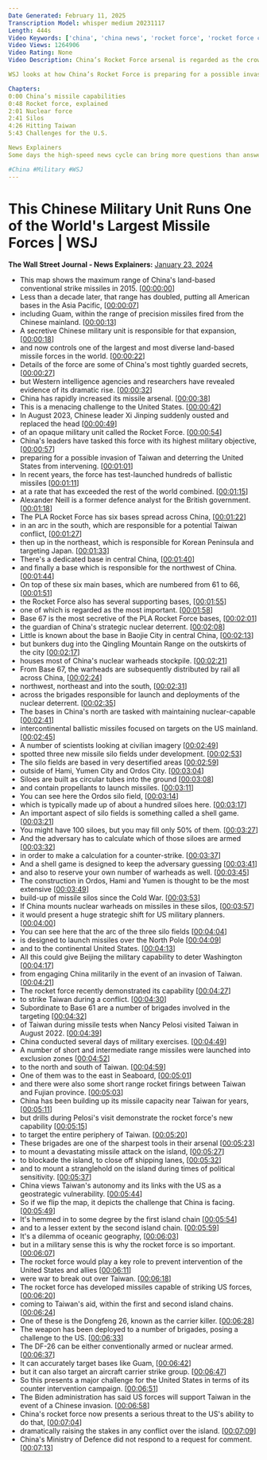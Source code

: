 ```yaml
---
Date Generated: February 11, 2025
Transcription Model: whisper medium 20231117
Length: 444s
Video Keywords: ['china', 'china news', 'rocket force', 'rocket force china', 'china rocket force', 'people liberation army', 'pla', 'pla china', 'chinese military', 'missile forces', 'asia pacific', 'ballistic missile', 'guam', 'taiwan', 'china taiwan war', 'china taiwan tension', 'china u.s. relations', 'xi jinping', 'invasion of taiwan', 'korean peninsula', 'japan', 'base 67', 'nuclear force', 'baoji city', 'Qingling mountain', 'nuclear silo', 'china base 64', 'hami', 'yumen', 'ordos city', 'shell game', 'china base 61', 'military exercises', 'wonews']
Video Views: 1264906
Video Rating: None
Video Description: China’s Rocket Force arsenal is regarded as the crown jewel of the People’s Liberation Army. In recent years, the secretive Chinese military unit has test-launched more ballistic missiles than the rest of the world combined. All American bases in the Asia-Pacific, including Guam, are within range of precision missiles from the Chinese mainland. 

WSJ looks at how China’s Rocket Force is preparing for a possible invasion of Taiwan and deterring the U.S. from intervening. 

Chapters:
0:00 China’s missile capabilities 
0:48 Rocket force, explained
2:01 Nuclear force
2:41 Silos
4:26 Hitting Taiwan
5:43 Challenges for the U.S.

News Explainers
Some days the high-speed news cycle can bring more questions than answers. WSJ’s news explainers break down the day's biggest stories into bite-size pieces to help you make sense of the news.

#China #Military #WSJ
---
```


# This Chinese Military Unit Runs One of the World's Largest Missile Forces | WSJ
**The Wall Street Journal - News Explainers:** [January 23, 2024](https://www.youtube.com/watch?v=m_SgPTgspXQ)
*  This map shows the maximum range of China's land-based conventional strike missiles in 2015. [[00:00:00](https://www.youtube.com/watch?v=m_SgPTgspXQ&t=0.0s)]
*  Less than a decade later, that range has doubled, putting all American bases in the Asia Pacific, [[00:00:07](https://www.youtube.com/watch?v=m_SgPTgspXQ&t=7.0s)]
*  including Guam, within the range of precision missiles fired from the Chinese mainland. [[00:00:13](https://www.youtube.com/watch?v=m_SgPTgspXQ&t=13.0s)]
*  A secretive Chinese military unit is responsible for that expansion, [[00:00:18](https://www.youtube.com/watch?v=m_SgPTgspXQ&t=18.0s)]
*  and now controls one of the largest and most diverse land-based missile forces in the world. [[00:00:22](https://www.youtube.com/watch?v=m_SgPTgspXQ&t=22.0s)]
*  Details of the force are some of China's most tightly guarded secrets, [[00:00:27](https://www.youtube.com/watch?v=m_SgPTgspXQ&t=27.0s)]
*  but Western intelligence agencies and researchers have revealed evidence of its dramatic rise. [[00:00:32](https://www.youtube.com/watch?v=m_SgPTgspXQ&t=32.0s)]
*  China has rapidly increased its missile arsenal. [[00:00:38](https://www.youtube.com/watch?v=m_SgPTgspXQ&t=38.0s)]
*  This is a menacing challenge to the United States. [[00:00:42](https://www.youtube.com/watch?v=m_SgPTgspXQ&t=42.0s)]
*  In August 2023, Chinese leader Xi Jinping suddenly ousted and replaced the head [[00:00:49](https://www.youtube.com/watch?v=m_SgPTgspXQ&t=49.0s)]
*  of an opaque military unit called the Rocket Force. [[00:00:54](https://www.youtube.com/watch?v=m_SgPTgspXQ&t=54.0s)]
*  China's leaders have tasked this force with its highest military objective, [[00:00:57](https://www.youtube.com/watch?v=m_SgPTgspXQ&t=57.0s)]
*  preparing for a possible invasion of Taiwan and deterring the United States from intervening. [[00:01:01](https://www.youtube.com/watch?v=m_SgPTgspXQ&t=61.0s)]
*  In recent years, the force has test-launched hundreds of ballistic missiles [[00:01:11](https://www.youtube.com/watch?v=m_SgPTgspXQ&t=71.0s)]
*  at a rate that has exceeded the rest of the world combined. [[00:01:15](https://www.youtube.com/watch?v=m_SgPTgspXQ&t=75.0s)]
*  Alexander Neill is a former defence analyst for the British government. [[00:01:18](https://www.youtube.com/watch?v=m_SgPTgspXQ&t=78.0s)]
*  The PLA Rocket Force has six bases spread across China, [[00:01:22](https://www.youtube.com/watch?v=m_SgPTgspXQ&t=82.0s)]
*  in an arc in the south, which are responsible for a potential Taiwan conflict, [[00:01:27](https://www.youtube.com/watch?v=m_SgPTgspXQ&t=87.0s)]
*  then up in the northeast, which is responsible for Korean Peninsula and targeting Japan. [[00:01:33](https://www.youtube.com/watch?v=m_SgPTgspXQ&t=93.0s)]
*  There's a dedicated base in central China, [[00:01:40](https://www.youtube.com/watch?v=m_SgPTgspXQ&t=100.0s)]
*  and finally a base which is responsible for the northwest of China. [[00:01:44](https://www.youtube.com/watch?v=m_SgPTgspXQ&t=104.0s)]
*  On top of these six main bases, which are numbered from 61 to 66, [[00:01:51](https://www.youtube.com/watch?v=m_SgPTgspXQ&t=111.0s)]
*  the Rocket Force also has several supporting bases, [[00:01:55](https://www.youtube.com/watch?v=m_SgPTgspXQ&t=115.0s)]
*  one of which is regarded as the most important. [[00:01:58](https://www.youtube.com/watch?v=m_SgPTgspXQ&t=118.0s)]
*  Base 67 is the most secretive of the PLA Rocket Force bases, [[00:02:01](https://www.youtube.com/watch?v=m_SgPTgspXQ&t=121.0s)]
*  the guardian of China's strategic nuclear deterrent. [[00:02:08](https://www.youtube.com/watch?v=m_SgPTgspXQ&t=128.0s)]
*  Little is known about the base in Baojie City in central China, [[00:02:13](https://www.youtube.com/watch?v=m_SgPTgspXQ&t=133.0s)]
*  but bunkers dug into the Qingling Mountain Range on the outskirts of the city [[00:02:17](https://www.youtube.com/watch?v=m_SgPTgspXQ&t=137.0s)]
*  houses most of China's nuclear warheads stockpile. [[00:02:21](https://www.youtube.com/watch?v=m_SgPTgspXQ&t=141.0s)]
*  From Base 67, the warheads are subsequently distributed by rail all across China, [[00:02:24](https://www.youtube.com/watch?v=m_SgPTgspXQ&t=144.0s)]
*  northwest, northeast and into the south, [[00:02:31](https://www.youtube.com/watch?v=m_SgPTgspXQ&t=151.0s)]
*  across the brigades responsible for launch and deployments of the nuclear deterrent. [[00:02:35](https://www.youtube.com/watch?v=m_SgPTgspXQ&t=155.0s)]
*  The bases in China's north are tasked with maintaining nuclear-capable [[00:02:41](https://www.youtube.com/watch?v=m_SgPTgspXQ&t=161.0s)]
*  intercontinental ballistic missiles focused on targets on the US mainland. [[00:02:45](https://www.youtube.com/watch?v=m_SgPTgspXQ&t=165.0s)]
*  A number of scientists looking at civilian imagery [[00:02:49](https://www.youtube.com/watch?v=m_SgPTgspXQ&t=169.0s)]
*  spotted three new missile silo fields under development. [[00:02:53](https://www.youtube.com/watch?v=m_SgPTgspXQ&t=173.0s)]
*  The silo fields are based in very desertified areas [[00:02:59](https://www.youtube.com/watch?v=m_SgPTgspXQ&t=179.0s)]
*  outside of Hami, Yumen City and Ordos City. [[00:03:04](https://www.youtube.com/watch?v=m_SgPTgspXQ&t=184.0s)]
*  Siloes are built as circular tubes into the ground [[00:03:08](https://www.youtube.com/watch?v=m_SgPTgspXQ&t=188.0s)]
*  and contain propellants to launch missiles. [[00:03:11](https://www.youtube.com/watch?v=m_SgPTgspXQ&t=191.0s)]
*  You can see here the Ordos silo field, [[00:03:14](https://www.youtube.com/watch?v=m_SgPTgspXQ&t=194.0s)]
*  which is typically made up of about a hundred siloes here. [[00:03:17](https://www.youtube.com/watch?v=m_SgPTgspXQ&t=197.0s)]
*  An important aspect of silo fields is something called a shell game. [[00:03:21](https://www.youtube.com/watch?v=m_SgPTgspXQ&t=201.0s)]
*  You might have 100 siloes, but you may fill only 50% of them. [[00:03:27](https://www.youtube.com/watch?v=m_SgPTgspXQ&t=207.0s)]
*  And the adversary has to calculate which of those siloes are armed [[00:03:32](https://www.youtube.com/watch?v=m_SgPTgspXQ&t=212.0s)]
*  in order to make a calculation for a counter-strike. [[00:03:37](https://www.youtube.com/watch?v=m_SgPTgspXQ&t=217.0s)]
*  And a shell game is designed to keep the adversary guessing [[00:03:41](https://www.youtube.com/watch?v=m_SgPTgspXQ&t=221.0s)]
*  and also to reserve your own number of warheads as well. [[00:03:45](https://www.youtube.com/watch?v=m_SgPTgspXQ&t=225.0s)]
*  The construction in Ordos, Hami and Yumen is thought to be the most extensive [[00:03:49](https://www.youtube.com/watch?v=m_SgPTgspXQ&t=229.0s)]
*  build-up of missile silos since the Cold War. [[00:03:53](https://www.youtube.com/watch?v=m_SgPTgspXQ&t=233.0s)]
*  If China mounts nuclear warheads on missiles in these silos, [[00:03:57](https://www.youtube.com/watch?v=m_SgPTgspXQ&t=237.0s)]
*  it would present a huge strategic shift for US military planners. [[00:04:00](https://www.youtube.com/watch?v=m_SgPTgspXQ&t=240.0s)]
*  You can see here that the arc of the three silo fields [[00:04:04](https://www.youtube.com/watch?v=m_SgPTgspXQ&t=244.0s)]
*  is designed to launch missiles over the North Pole [[00:04:09](https://www.youtube.com/watch?v=m_SgPTgspXQ&t=249.0s)]
*  and to the continental United States. [[00:04:13](https://www.youtube.com/watch?v=m_SgPTgspXQ&t=253.0s)]
*  All this could give Beijing the military capability to deter Washington [[00:04:17](https://www.youtube.com/watch?v=m_SgPTgspXQ&t=257.0s)]
*  from engaging China militarily in the event of an invasion of Taiwan. [[00:04:21](https://www.youtube.com/watch?v=m_SgPTgspXQ&t=261.0s)]
*  The rocket force recently demonstrated its capability [[00:04:27](https://www.youtube.com/watch?v=m_SgPTgspXQ&t=267.0s)]
*  to strike Taiwan during a conflict. [[00:04:30](https://www.youtube.com/watch?v=m_SgPTgspXQ&t=270.0s)]
*  Subordinate to Base 61 are a number of brigades involved in the targeting [[00:04:32](https://www.youtube.com/watch?v=m_SgPTgspXQ&t=272.0s)]
*  of Taiwan during missile tests when Nancy Pelosi visited Taiwan in August 2022. [[00:04:39](https://www.youtube.com/watch?v=m_SgPTgspXQ&t=279.0s)]
*  China conducted several days of military exercises. [[00:04:49](https://www.youtube.com/watch?v=m_SgPTgspXQ&t=289.0s)]
*  A number of short and intermediate range missiles were launched into exclusion zones [[00:04:52](https://www.youtube.com/watch?v=m_SgPTgspXQ&t=292.0s)]
*  to the north and south of Taiwan. [[00:04:59](https://www.youtube.com/watch?v=m_SgPTgspXQ&t=299.0s)]
*  One of them was to the east in Seaboard, [[00:05:01](https://www.youtube.com/watch?v=m_SgPTgspXQ&t=301.0s)]
*  and there were also some short range rocket firings between Taiwan and Fujian province. [[00:05:03](https://www.youtube.com/watch?v=m_SgPTgspXQ&t=303.0s)]
*  China has been building up its missile capacity near Taiwan for years, [[00:05:11](https://www.youtube.com/watch?v=m_SgPTgspXQ&t=311.0s)]
*  but drills during Pelosi's visit demonstrate the rocket force's new capability [[00:05:15](https://www.youtube.com/watch?v=m_SgPTgspXQ&t=315.0s)]
*  to target the entire periphery of Taiwan. [[00:05:20](https://www.youtube.com/watch?v=m_SgPTgspXQ&t=320.0s)]
*  These brigades are one of the sharpest tools in their arsenal [[00:05:23](https://www.youtube.com/watch?v=m_SgPTgspXQ&t=323.0s)]
*  to mount a devastating missile attack on the island, [[00:05:27](https://www.youtube.com/watch?v=m_SgPTgspXQ&t=327.0s)]
*  to blockade the island, to close off shipping lanes, [[00:05:32](https://www.youtube.com/watch?v=m_SgPTgspXQ&t=332.0s)]
*  and to mount a stranglehold on the island during times of political sensitivity. [[00:05:37](https://www.youtube.com/watch?v=m_SgPTgspXQ&t=337.0s)]
*  China views Taiwan's autonomy and its links with the US as a geostrategic vulnerability. [[00:05:44](https://www.youtube.com/watch?v=m_SgPTgspXQ&t=344.0s)]
*  So if we flip the map, it depicts the challenge that China is facing. [[00:05:49](https://www.youtube.com/watch?v=m_SgPTgspXQ&t=349.0s)]
*  It's hemmed in to some degree by the first island chain [[00:05:54](https://www.youtube.com/watch?v=m_SgPTgspXQ&t=354.0s)]
*  and to a lesser extent by the second island chain. [[00:05:59](https://www.youtube.com/watch?v=m_SgPTgspXQ&t=359.0s)]
*  It's a dilemma of oceanic geography, [[00:06:03](https://www.youtube.com/watch?v=m_SgPTgspXQ&t=363.0s)]
*  but in a military sense this is why the rocket force is so important. [[00:06:07](https://www.youtube.com/watch?v=m_SgPTgspXQ&t=367.0s)]
*  The rocket force would play a key role to prevent intervention of the United States and allies [[00:06:11](https://www.youtube.com/watch?v=m_SgPTgspXQ&t=371.0s)]
*  were war to break out over Taiwan. [[00:06:18](https://www.youtube.com/watch?v=m_SgPTgspXQ&t=378.0s)]
*  The rocket force has developed missiles capable of striking US forces, [[00:06:20](https://www.youtube.com/watch?v=m_SgPTgspXQ&t=380.0s)]
*  coming to Taiwan's aid, within the first and second island chains. [[00:06:24](https://www.youtube.com/watch?v=m_SgPTgspXQ&t=384.0s)]
*  One of these is the Dongfeng 26, known as the carrier killer. [[00:06:28](https://www.youtube.com/watch?v=m_SgPTgspXQ&t=388.0s)]
*  The weapon has been deployed to a number of brigades, posing a challenge to the US. [[00:06:33](https://www.youtube.com/watch?v=m_SgPTgspXQ&t=393.0s)]
*  The DF-26 can be either conventionally armed or nuclear armed. [[00:06:37](https://www.youtube.com/watch?v=m_SgPTgspXQ&t=397.0s)]
*  It can accurately target bases like Guam, [[00:06:42](https://www.youtube.com/watch?v=m_SgPTgspXQ&t=402.0s)]
*  but it can also target an aircraft carrier strike group. [[00:06:47](https://www.youtube.com/watch?v=m_SgPTgspXQ&t=407.0s)]
*  So this presents a major challenge for the United States in terms of its counter intervention campaign. [[00:06:51](https://www.youtube.com/watch?v=m_SgPTgspXQ&t=411.0s)]
*  The Biden administration has said US forces will support Taiwan in the event of a Chinese invasion. [[00:06:58](https://www.youtube.com/watch?v=m_SgPTgspXQ&t=418.0s)]
*  China's rocket force now presents a serious threat to the US's ability to do that, [[00:07:04](https://www.youtube.com/watch?v=m_SgPTgspXQ&t=424.0s)]
*  dramatically raising the stakes in any conflict over the island. [[00:07:09](https://www.youtube.com/watch?v=m_SgPTgspXQ&t=429.0s)]
*  China's Ministry of Defence did not respond to a request for comment. [[00:07:13](https://www.youtube.com/watch?v=m_SgPTgspXQ&t=433.0s)]
